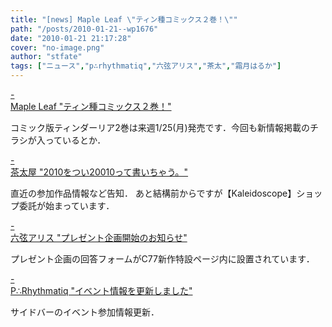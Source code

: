 ```yaml
---
title: "[news] Maple Leaf \"ティン種コミックス２巻！\""
path: "/posts/2010-01-21--wp1676"
date: "2010-01-21 21:17:28"
cover: "no-image.png"
author: "stfate"
tags: ["ニュース","p∴rhythmatiq","六弦アリス","茶太","霜月はるか"]
---
```


<style type="text/css">
<!--
p {white-space: pre-wrap};
-->
</style>

<a class="topics" href="http://ameblo.jp/shimotsukin/" target="_blank">- Maple Leaf "ティン種コミックス２巻！"</a>
<div class="news">コミック版ティンダーリア2巻は来週1/25(月)発売です．今回も新情報掲載のチラシが入っているとか．</div>

<a class="topics" href="http://chata.moo.jp/" target="_blank">- 茶太屋 "2010をつい20010って書いちゃう。"</a>
<div class="news">直近の参加作品情報など告知．
あと結構前からですが【Kaleidoscope】ショップ委託が始まっています．</div>

<a class="topics" href="http://www.rokugen.net/" target="_blank">- 六弦アリス "プレゼント企画開始のお知らせ"</a>
<div class="news">プレゼント企画の回答フォームがC77新作特設ページ内に設置されています．</div>

<a class="topics" href="http://prq.blog44.fc2.com/" target="_blank">-  P∴Rhythmatiq "イベント情報を更新しました"</a>
<div class="news">サイドバーのイベント参加情報更新．</div>